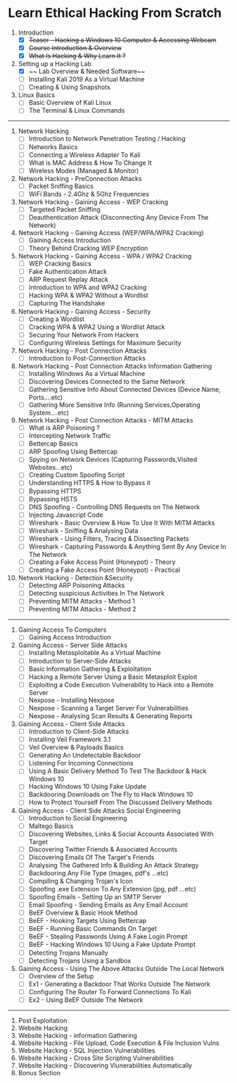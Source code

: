 # Learn Ethical Hacking From Scratch

1. Introduction
    - [x] ~~Teaser - Hacking a Windows 10 Computer & Accessing Webcam~~
    - [x] ~~Course Introduction & Overview~~
    - [x] ~~What Is Hacking & Why Learn It ?~~
1. Setting up a Hacking Lab
    - [x] ~~ Lab Overview & Needed Software~~
    - [ ] Installing Kali 2019 As a Virtual Machine
    - [ ] Creating & Using Snapshots
1. Linux Basics
    - [ ] Basic Overview of Kali Linux
    - [ ] The Terminal & Linux Commands
---
1. Network Hacking
    - [ ] Introduction to Network Penetration Testing / Hacking
    - [ ] Networks Basics
    - [ ] Connecting a Wireless Adapter To Kali
    - [ ] What is MAC Address & How To Change It
    - [ ] Wireless Modes (Managed & Monitor)

1. Network Hacking - PreConnection Attacks
    - [ ] Packet Sniffing Basics
    - [ ] WiFi Bands - 2.4Ghz & 5Ghz Frequencies

1. Network Hacking - Gaining Access - WEP Cracking
    - [ ] Targeted Packet Sniffing
    - [ ] Deauthentication Attack (Disconnecting Any Device From The Network)

1. Network Hacking - Gaining Access (WEP/WPA/WPA2 Cracking)
    - [ ] Gaining Access Introduction
    - [ ] Theory Behind Cracking WEP Encryption
1. Network Hacking - Gaining Access - WPA / WPA2 Cracking
    - [ ] WEP Cracking Basics
    - [ ] Fake Authentication Attack
    - [ ] ARP Request Replay Attack
    - [ ] Introduction to WPA and WPA2 Cracking
    - [ ] Hacking WPA & WPA2 Without a Wordlist
    - [ ] Capturing The Handshake
1. Network Hacking - Gaining Access - Security
    - [ ] Creating a Wordlist
    - [ ] Cracking WPA & WPA2 Using a Wordlist Attack
    - [ ] Securing Your Network From Hackers
    - [ ] Configuring Wireless Settings for Maximum Security
1. Network Hacking - Post Connection Attacks
    - [ ] Introduction to Post-Connection Attacks
1. Network Hacking - Post Connection Attacks Information Gathering
    - [ ] Installing Windows As a Virtual Machine
    - [ ] Discovering Devices Connected to the Same Network
    - [ ] Gathering Sensitive Info About Connected Devices (Device Name, Ports....etc)
    - [ ] Gathering More Sensitive Info (Running Services,Operating System....etc)
1. Network Hacking - Post Connection Attacks - MITM Attacks
    - [ ] What is ARP Poisoning ?
    - [ ] Intercepting Network Traffic
    - [ ] Bettercap Basics
    - [ ] ARP Spoofing Using Bettercap
    - [ ] Spying on Network Devices (Capturing Passwords,Visited Websites...etc)
    - [ ] Creating Custom Spoofing Script
    - [ ] Understanding HTTPS & How to Bypass it
    - [ ] Bypassing HTTPS
    - [ ] Bypassing HSTS
    - [ ] DNS Spoofing - Controlling DNS Requests on The Network
    - [ ] Injecting Javascript Code
    - [ ] Wireshark - Basic Overview & How To Use It With MITM Attacks
    - [ ] Wireshark - Sniffing & Analysing Data
    - [ ] Wireshark - Using Filters, Tracing & Dissecting Packets
    - [ ] Wireshark - Capturing Passwords & Anything Sent By Any Device In The Network
    - [ ] Creating a Fake Access Point (Honeypot) - Theory
    - [ ] Creating a Fake Access Point (Honeypot) - Practical
1. Network Hacking - Detection &Security
    - [ ] Detecting ARP Poisoning Attacks
    - [ ] Detecting suspicious Activities In The Network
    - [ ] Preventing MITM Attacks - Method 1
    - [ ] Preventing MITM Attacks - Method 2
---
1. Gaining Access To Computers
    - [ ] Gaining Access Introduction
1. Gaining Access - Server Side Attacks
    - [ ] Installing Metasploitable As a Virtual Machine
    - [ ] Introduction to Server-Side Attacks
    - [ ] Basic Information Gathering & Exploitation
    - [ ] Hacking a Remote Server Using a Basic Metasploit Exploit
    - [ ] Exploiting a Code Execution Vulnerability to Hack into a Remote Server
    - [ ] Nexpose - Installing Nexpose
    - [ ] Nexpose - Scanning a Target Server For Vulnerabilities
    - [ ] Nexpose - Analysing Scan Results & Generating Reports
1. Gaining Access - Client Side Attacks
    - [ ] Introduction to Client-Side Attacks
    - [ ] Installing Veil Framework 3.1
    - [ ] Veil Overview & Payloads Basics
    - [ ] Generating An Undetectable Backdoor
    - [ ] Listening For Incoming Connections
    - [ ] Using A Basic Delivery Method To Test The Backdoor & Hack Windows 10
    - [ ] Hacking Windows 10 Using Fake Update
    - [ ] Backdooring Downloads on The Fly to Hack Windows 10
    - [ ] How to Protect Yourself From The Discussed Delivery Methods
1. Gaining Access - Client Side Attacks Social Engineering
    - [ ] Introduction to Social Engineering
    - [ ] Maltego Basics
    - [ ] Discovering Websites, Links & Social Accounts Associated With Target
    - [ ] Discovering Twitter Friends & Associated Accounts
    - [ ] Discovering Emails Of The Target's Friends
    - [ ] Analysing The Gathered Info & Building An Attack Strategy
    - [ ] Backdooring Any File Type (images, pdf's ...etc)
    - [ ] Compiling & Changing Trojan's Icon
    - [ ] Spoofing .exe Extension To Any Extension (jpg, pdf ...etc)
    - [ ] Spoofing Emails - Setting Up an SMTP Server
    - [ ] Email Spoofing - Sending Emails as Any Email Account
    - [ ] BeEF Overview & Basic Hook Method
    - [ ] BeEF - Hooking Targets Using Bettercap
    - [ ] BeEF - Running Basic Commands On Target
    - [ ] BeEF - Stealing Passwords Using A Fake Login Prompt
    - [ ] BeEF - Hacking Windows 10 Using a Fake Update Prompt
    - [ ] Detecting Trojans Manually
    - [ ] Detecting Trojans Using a Sandbox
1. Gaining Access - Using The Above Attacks Outside The Local Network
    - [ ] Overview of the Setup
    - [ ] Ex1 - Generating a Backdoor That Works Outside The Network
    - [ ] Configuring The Router To Forward Connections To Kali
    - [ ] Ex2 - Using BeEF Outside The Network
---
1. Post Exploitation
1. Website Hacking
1. Website Hacking - information Gathering
1. Website Hacking - File Upload, Code Execution & File Inclusion Vulns
1. Website Hacking - SQL Injection Vulnerabilities
1. Website Hacking - Cross Site Scripting Vulnerabilities
1. Website Hacking - Discovering Vlunerabilities Automatically
1. Bonus Section